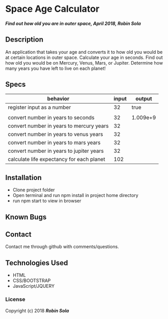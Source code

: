 # Space Age Calculator
##### Find out how old you are in outer space, April 2018, Robin Sola
## Description
An application that takes your age and converts it to how old you would be at certain locations in outer space. Calculate your age in seconds. Find out how old you would be on Mercury, Venus, Mars, or Jupiter. Determine how many years you have left to live on each planet!
## Specs
|behavior|input|output|
|--------|-----|------|
|register input as a number|32|true|
||||
|convert number in years to seconds|32|1.009e+9|
|convert number in years to mercury years|32||
|convert number in years to venus years|32||
|convert number in years to mars years|32||
|convert number in years to jupiter years|32||
|calculate life expectancy for each planet|102||

## Installation
* Clone project folder
* Open terminal and run npm install in project home directory
* run npm start to view in browser

## Known Bugs

## Contact
Contact me through github with comments/questions.
## Technologies Used
* HTML
* CSS/BOOTSTRAP
* JavaScript/JQUERY

### License
Copyright (c) 2018 **_Robin Sola_**

